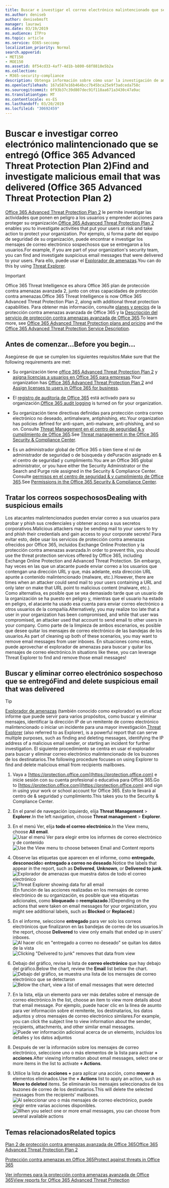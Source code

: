```yaml
---
title: Buscar e investigar el correo electrónico malintencionado que se entregó (inteligencia de amenazas de Office 365)
ms.author: deniseb
author: denisebmsft
manager: laurawi
ms.date: 03/19/2019
ms.audience: ITPro
ms.topic: article
ms.service: O365-seccomp
localization_priority: Normal
search.appverid:
- MET150
- MOE150
ms.assetid: 8f54cd33-4af7-4d1b-b800-68f8818e5b2a
ms.collection:
- M365-security-compliance
description: Obtenga información sobre cómo usar la investigación de amenazas y las capacidades de respuesta para buscar y investigar correo electrónico malintencionado.
ms.openlocfilehash: 167a587e16b464bcc7b45bca25e9f3adceda758c
ms.sourcegitcommit: 0f93b37c39d807dec91f118aa671a3430c47a9ac
ms.translationtype: MT
ms.contentlocale: es-ES
ms.lasthandoff: 03/20/2019
ms.locfileid: "30692459"
---
```

# <a name="find-and-investigate-malicious-email-that-was-delivered-office-365-advanced-threat-protection-plan-2"></a><span data-ttu-id="7fb3e-103">Buscar e investigar correo electrónico malintencionado que se entregó (Office 365 Advanced Threat Protection Plan 2)</span><span class="sxs-lookup"><span data-stu-id="7fb3e-103">Find and investigate malicious email that was delivered (Office 365 Advanced Threat Protection Plan 2)</span></span>

<span data-ttu-id="7fb3e-104">[Office 365 Advanced Threat Protection Plan 2](office-365-ti.md) le permite investigar las actividades que ponen en peligro a los usuarios y emprender acciones para proteger su organización.</span><span class="sxs-lookup"><span data-stu-id="7fb3e-104">[Office 365 Advanced Threat Protection Plan 2](office-365-ti.md) enables you to investigate activities that put your users at risk and take action to protect your organization.</span></span> <span data-ttu-id="7fb3e-105">Por ejemplo, si forma parte del equipo de seguridad de su organización, puede encontrar e investigar los mensajes de correo electrónico sospechosos que se entregaron a los usuarios.</span><span class="sxs-lookup"><span data-stu-id="7fb3e-105">For example, if you are part of your organization's security team, you can find and investigate suspicious email messages that were delivered to your users.</span></span> <span data-ttu-id="7fb3e-106">Para ello, puede usar el [Explorador de amenazas](get-started-with-ti.md#threat-explorer).</span><span class="sxs-lookup"><span data-stu-id="7fb3e-106">You can do this by using [Threat Explorer](get-started-with-ti.md#threat-explorer).</span></span>
  
> [!IMPORTANT]
> <span data-ttu-id="7fb3e-107">Office 365 Threat Intelligence es ahora Office 365 plan de protección contra amenazas avanzada 2, junto con otras capacidades de protección contra amenazas.</span><span class="sxs-lookup"><span data-stu-id="7fb3e-107">Office 365 Threat Intelligence is now Office 365 Advanced Threat Protection Plan 2, along with additional threat protection capabilities.</span></span> <span data-ttu-id="7fb3e-108">Para obtener más información, consulte [planes y precios](https://products.office.com/exchange/advance-threat-protection) de la protección contra amenazas avanzada de Office 365 y la [Descripción del servicio de protección contra amenazas avanzada de Office 365](https://docs.microsoft.com/office365/servicedescriptions/office-365-advanced-threat-protection-service-description).</span><span class="sxs-lookup"><span data-stu-id="7fb3e-108">To learn more, see [Office 365 Advanced Threat Protection plans and pricing](https://products.office.com/exchange/advance-threat-protection) and the [Office 365 Advanced Threat Protection Service Description](https://docs.microsoft.com/office365/servicedescriptions/office-365-advanced-threat-protection-service-description).</span></span>
  
## <a name="before-you-begin"></a><span data-ttu-id="7fb3e-109">Antes de comenzar...</span><span class="sxs-lookup"><span data-stu-id="7fb3e-109">Before you begin...</span></span>

<span data-ttu-id="7fb3e-110">Asegúrese de que se cumplen los siguientes requisitos:</span><span class="sxs-lookup"><span data-stu-id="7fb3e-110">Make sure that the following requirements are met:</span></span>
  
- <span data-ttu-id="7fb3e-111">Su organización tiene [office 365 Advanced Threat Protection Plan 2](office-365-ti.md) y [asigna licencias a usuarios en Office 365 para empresas](https://support.office.com/article/997596b5-4173-4627-b915-36abac6786dc).</span><span class="sxs-lookup"><span data-stu-id="7fb3e-111">Your organization has [Office 365 Advanced Threat Protection Plan 2](office-365-ti.md) and [Assign licenses to users in Office 365 for business](https://support.office.com/article/997596b5-4173-4627-b915-36abac6786dc).</span></span>
    
- <span data-ttu-id="7fb3e-112">El [registro de auditoría de Office 365](turn-audit-log-search-on-or-off.md) está activado para su organización.</span><span class="sxs-lookup"><span data-stu-id="7fb3e-112">[Office 365 audit logging](turn-audit-log-search-on-or-off.md) is turned on for your organization.</span></span> 
    
- <span data-ttu-id="7fb3e-113">Su organización tiene directivas definidas para protección contra correo electrónico no deseado, antimalware, antiphishing, etc.</span><span class="sxs-lookup"><span data-stu-id="7fb3e-113">Your organization has policies defined for anti-spam, anti-malware, anti-phishing, and so on.</span></span> <span data-ttu-id="7fb3e-114">Consulte [Threat Management en el centro de seguridad &amp; y cumplimiento de Office 365](threat-management.md).</span><span class="sxs-lookup"><span data-stu-id="7fb3e-114">See [Threat management in the Office 365 Security &amp; Compliance Center](threat-management.md).</span></span>
    
- <span data-ttu-id="7fb3e-115">Es un administrador global de Office 365 o bien tiene el rol de administrador de seguridad o de búsqueda y dePuración asignado en &amp; el centro de seguridad y cumplimiento.</span><span class="sxs-lookup"><span data-stu-id="7fb3e-115">You are an Office 365 global administrator, or you have either the Security Administrator or the Search and Purge role assigned in the Security &amp; Compliance Center.</span></span> <span data-ttu-id="7fb3e-116">Consulte [permisos en el centro de seguridad &amp; y cumplimiento de Office 365](permissions-in-the-security-and-compliance-center.md).</span><span class="sxs-lookup"><span data-stu-id="7fb3e-116">See [Permissions in the Office 365 Security &amp; Compliance Center](permissions-in-the-security-and-compliance-center.md).</span></span>
    
## <a name="dealing-with-suspicious-emails"></a><span data-ttu-id="7fb3e-117">Tratar los correos sospechosos</span><span class="sxs-lookup"><span data-stu-id="7fb3e-117">Dealing with suspicious emails</span></span>

<span data-ttu-id="7fb3e-118">Los atacantes malintencionados pueden enviar correo a sus usuarios para probar y phish sus credenciales y obtener acceso a sus secretos corporativos.</span><span class="sxs-lookup"><span data-stu-id="7fb3e-118">Malicious attackers may be sending mail to your users to try and phish their credentials and gain access to your corporate secrets!</span></span> <span data-ttu-id="7fb3e-119">Para evitar esto, debe usar los servicios de protección contra amenazas ofrecidos por Office 365, incluidos Exchange Online Protection y la protección contra amenazas avanzada.</span><span class="sxs-lookup"><span data-stu-id="7fb3e-119">In order to prevent this, you should use the threat protection services offered by Office 365, including Exchange Online Protection and Advanced Threat Protection.</span></span> <span data-ttu-id="7fb3e-120">Sin embargo, hay veces en las que un atacante puede enviar correo a los usuarios que contengan una dirección URL y que, más adelante, esta dirección URL apunte a contenido malintencionado (malware, etc.).</span><span class="sxs-lookup"><span data-stu-id="7fb3e-120">However, there are times when an attacker could send mail to your users containing a URL and only later on make that URL point to malicious content (malware, etc.).</span></span> <span data-ttu-id="7fb3e-121">Como alternativa, es posible que se vea demasiado tarde que un usuario de la organización se ha puesto en peligro y, mientras que el usuario ha estado en peligro, el atacante ha usado esa cuenta para enviar correo electrónico a otros usuarios de la compañía.</span><span class="sxs-lookup"><span data-stu-id="7fb3e-121">Alternatively, you may realize too late that a user in your organization has been compromised, and while that user was compromised, an attacker used that account to send email to other users in your company.</span></span> <span data-ttu-id="7fb3e-122">Como parte de la limpieza de ambos escenarios, es posible que desee quitar los mensajes de correo electrónico de las bandejas de los usuarios.</span><span class="sxs-lookup"><span data-stu-id="7fb3e-122">As part of cleaning up both of these scenarios, you may want to remove email messages from user inboxes.</span></span> <span data-ttu-id="7fb3e-123">En situaciones como estas, puede aprovechar el explorador de amenazas para buscar y quitar los mensajes de correo electrónico.</span><span class="sxs-lookup"><span data-stu-id="7fb3e-123">In situations like these, you can leverage Threat Explorer to find and remove those email messages!</span></span>
  
## <a name="find-and-delete-suspicious-email-that-was-delivered"></a><span data-ttu-id="7fb3e-124">Buscar y eliminar correo electrónico sospechoso que se entregó</span><span class="sxs-lookup"><span data-stu-id="7fb3e-124">Find and delete suspicious email that was delivered</span></span>

> [!TIP]
> <span data-ttu-id="7fb3e-125">[Explorador de amenazas](get-started-with-ti.md#threat-explorer) (también conocido como explorador) es un eficaz informe que puede servir para varios propósitos, como buscar y eliminar mensajes, identificar la dirección IP de un remitente de correo electrónico malintencionado o iniciar un incidente para una mayor investigación.</span><span class="sxs-lookup"><span data-stu-id="7fb3e-125">[Threat Explorer](get-started-with-ti.md#threat-explorer) (also referred to as Explorer), is a powerful report that can serve multiple purposes, such as finding and deleting messages, identifying the IP address of a malicious email sender, or starting an incident for further investigation.</span></span> <span data-ttu-id="7fb3e-126">El siguiente procedimiento se centra en usar el explorador para buscar y eliminar correo electrónico malintencionado de los buzones de los destinatarios.</span><span class="sxs-lookup"><span data-stu-id="7fb3e-126">The following procedure focuses on using Explorer to find and delete malicious email from recipients mailboxes.</span></span> 
  
1. <span data-ttu-id="7fb3e-127">Vaya a [https://protection.office.com](https://protection.office.com) e inicie sesión con su cuenta profesional o educativa para Office 365.</span><span class="sxs-lookup"><span data-stu-id="7fb3e-127">Go to [https://protection.office.com](https://protection.office.com) and sign in using your work or school account for Office 365.</span></span> <span data-ttu-id="7fb3e-128">Esto le llevará al centro de &amp; seguridad y cumplimiento.</span><span class="sxs-lookup"><span data-stu-id="7fb3e-128">This takes you to the Security &amp; Compliance Center.</span></span> 
    
2. <span data-ttu-id="7fb3e-129">En el panel de navegación izquierdo, elija **Threat Management** \> **Explorer**.</span><span class="sxs-lookup"><span data-stu-id="7fb3e-129">In the left navigation, choose **Threat management** \> **Explorer**.</span></span>
    
3. <span data-ttu-id="7fb3e-130">En el menú Ver, elija **todo el correo electrónico**.</span><span class="sxs-lookup"><span data-stu-id="7fb3e-130">In the View menu, choose **All email**.</span></span><br/><span data-ttu-id="7fb3e-131">![Usar el menú Ver para elegir entre los informes de correo electrónico y de contenido](media/d39013ff-93b6-42f6-bee5-628895c251c2.png)</span><span class="sxs-lookup"><span data-stu-id="7fb3e-131">![Use the View menu to choose between Email and Content reports](media/d39013ff-93b6-42f6-bee5-628895c251c2.png)</span></span>
  
4. <span data-ttu-id="7fb3e-132">Observe las etiquetas que aparecen en el informe, como **entregado**, **desconocido**o **entregado a correo no deseado**.</span><span class="sxs-lookup"><span data-stu-id="7fb3e-132">Notice the labels that appear in the report, such as **Delivered**, **Unknown**, or **Delivered to junk**.</span></span><br/><span data-ttu-id="7fb3e-133">![Explorador de amenazas que muestra datos de todo el correo electrónico](media/208826ed-a85e-446f-b276-b5fdc312fbcb.png)</span><span class="sxs-lookup"><span data-stu-id="7fb3e-133">![Threat Explorer showing data for all email](media/208826ed-a85e-446f-b276-b5fdc312fbcb.png)</span></span><br/><span data-ttu-id="7fb3e-134">(En función de las acciones realizadas en los mensajes de correo electrónico de su organización, es posible que vea etiquetas adicionales, como **bloqueado** o **reemplazado**.)</span><span class="sxs-lookup"><span data-stu-id="7fb3e-134">(Depending on the actions that were taken on email messages for your organization, you might see additional labels, such as **Blocked** or **Replaced**.)</span></span>
    
5. <span data-ttu-id="7fb3e-135">En el informe, seleccione **entregado** para ver solo los correos electrónicos que finalizaron en las bandejas de correo de los usuarios.</span><span class="sxs-lookup"><span data-stu-id="7fb3e-135">In the report, choose **Delivered** to view only emails that ended up in users' inboxes.</span></span><br/><span data-ttu-id="7fb3e-136">![Al hacer clic en "entregado a correo no deseado" se quitan los datos de la vista](media/e6fb2e47-461e-4f6f-8c65-c331bd858758.png)</span><span class="sxs-lookup"><span data-stu-id="7fb3e-136">![Clicking "Delivered to junk" removes that data from view](media/e6fb2e47-461e-4f6f-8c65-c331bd858758.png)</span></span>
  
6. <span data-ttu-id="7fb3e-137">Debajo del gráfico, revise la lista de **correo electrónico** que hay debajo del gráfico.</span><span class="sxs-lookup"><span data-stu-id="7fb3e-137">Below the chart, review the **Email** list below the chart.</span></span><br/><span data-ttu-id="7fb3e-138">![Debajo del gráfico, se muestra una lista de los mensajes de correo electrónico que se detectaron](media/dfb60590-1236-499d-97da-86c68621e2bc.png)</span><span class="sxs-lookup"><span data-stu-id="7fb3e-138">![Below the chart, view a list of email messages that were detected](media/dfb60590-1236-499d-97da-86c68621e2bc.png)</span></span>
  
7. <span data-ttu-id="7fb3e-139">En la lista, elija un elemento para ver más detalles sobre el mensaje de correo electrónico.</span><span class="sxs-lookup"><span data-stu-id="7fb3e-139">In the list, choose an item to view more details about that email message.</span></span> <span data-ttu-id="7fb3e-140">Por ejemplo, puede hacer clic en la línea de asunto para ver información sobre el remitente, los destinatarios, los datos adjuntos y otros mensajes de correo electrónico similares.</span><span class="sxs-lookup"><span data-stu-id="7fb3e-140">For example, you can click the subject line to view information about the sender, recipients, attachments, and other similar email messages.</span></span><br/>![Puede ver información adicional acerca de un elemento, incluidos los detalles y los datos adjuntos](media/5a5707c3-d62a-4610-ae7b-900fff8708b2.png)
  
8. <span data-ttu-id="7fb3e-142">Después de ver la información sobre los mensajes de correo electrónico, seleccione uno o más elementos de la lista para activar **+ acciones**.</span><span class="sxs-lookup"><span data-stu-id="7fb3e-142">After viewing information about email messages, select one or more items in the list to activate **+ Actions**.</span></span>
    
9. <span data-ttu-id="7fb3e-143">Utilice la lista de **acciones +** para aplicar una acción, como **mover a** elementos eliminados.</span><span class="sxs-lookup"><span data-stu-id="7fb3e-143">Use the **+ Actions** list to apply an action, such as **Move to deleted** items.</span></span> <span data-ttu-id="7fb3e-144">Se eliminarán los mensajes seleccionados de los buzones de correo de los destinatarios.</span><span class="sxs-lookup"><span data-stu-id="7fb3e-144">This will delete the selected messages from the recipients' mailboxes.</span></span><br/><span data-ttu-id="7fb3e-145">![Al seleccionar uno o más mensajes de correo electrónico, puede elegir entre varias acciones disponibles.](media/ef12e10c-60a7-4f66-8f76-68d77ae26de1.png)</span><span class="sxs-lookup"><span data-stu-id="7fb3e-145">![When you select one or more email messages, you can choose from several available actions](media/ef12e10c-60a7-4f66-8f76-68d77ae26de1.png)</span></span>
  
## <a name="related-topics"></a><span data-ttu-id="7fb3e-146">Temas relacionados</span><span class="sxs-lookup"><span data-stu-id="7fb3e-146">Related topics</span></span>

[<span data-ttu-id="7fb3e-147">Plan 2 de protección contra amenazas avanzada de Office 365</span><span class="sxs-lookup"><span data-stu-id="7fb3e-147">Office 365 Advanced Threat Protection Plan 2</span></span>](office-365-ti.md)
  
[<span data-ttu-id="7fb3e-148">Protección contra amenazas en Office 365</span><span class="sxs-lookup"><span data-stu-id="7fb3e-148">Protect against threats in Office 365</span></span>](protect-against-threats.md)
  
[<span data-ttu-id="7fb3e-149">Ver informes para la protección contra amenazas avanzada de Office 365</span><span class="sxs-lookup"><span data-stu-id="7fb3e-149">View reports for Office 365 Advanced Threat Protection</span></span>](view-reports-for-atp.md)
  

